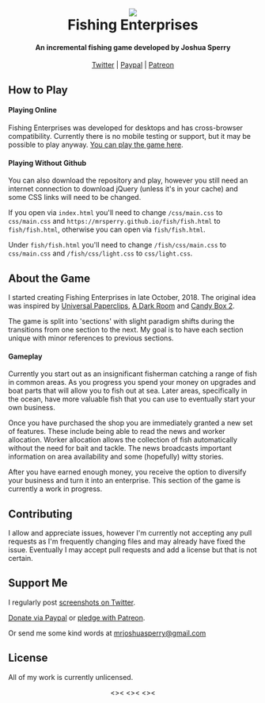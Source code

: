 <h1 align="center">
    <img src="https://puu.sh/CPa8b/2dcefd676a.png">
    <br>
    Fishing Enterprises
</h1>
<h4 align="center">
    An incremental fishing game developed by Joshua Sperry
</h4>
<p align="center">
    <a href="https://twitter.com/FishEnterprises">Twitter</a> |
    <a href="https://www.paypal.me/fishingenterprises">Paypal</a> |
    <a href="https://www.patreon.com/fishingenterprises">Patreon</a>
</p>

## How to Play
#### Playing Online
Fishing Enterprises was developed for desktops and has cross-browser compatibility. Currently there is no mobile testing or support, but it may be possible to play anyway. [You can play the game here](https://mrsperry.github.io/fish/fish.html).

#### Playing Without Github
You can also download the repository and play, however you still need an internet connection to download jQuery (unless it's in your cache) and some CSS links will need to be changed. 

If you open via `index.html` you'll need to change `/css/main.css` to `css/main.css` and `https://mrsperry.github.io/fish/fish.html` to `fish/fish.html`, otherwise you can open via `fish/fish.html`. 

Under `fish/fish.html` you'll need to change `/fish/css/main.css` to `css/main.css` and `/fish/css/light.css` to `css/light.css`.

## About the Game
I started creating Fishing Enterprises in late October, 2018. The original idea was inspired by [Universal Paperclips](http://www.decisionproblem.com/paperclips/), [A Dark Room](http://adarkroom.doublespeakgames.com/) and [Candy Box 2](https://candybox2.github.io/).

The game is split into 'sections' with slight paradigm shifts during the transitions from one section to the next. My goal is to have each section unique with minor references to previous sections.

#### Gameplay
Currently you start out as an insignificant fisherman catching a range of fish in common areas. As you progress you spend your money on upgrades and boat parts that will allow you to fish out at sea. Later areas, specifically in the ocean, have more valuable fish that you can use to eventually start your own business.

Once you have purchased the shop you are immediately granted a new set of features. These include being able to read the news and worker allocation. Worker allocation allows the collection of fish automatically without the need for bait and tackle. The news broadcasts important information on area availability and some (hopefully) witty stories.

After you have earned enough money, you receive the option to diversify your business and turn it into an enterprise. This section of the game is currently a work in progress.

## Contributing
I allow and appreciate issues, however I'm currently not accepting any pull requests as I'm frequently changing files and may already have fixed the issue. Eventually I may accept pull requests and add a license but that is not certain.

## Support Me
I regularly post [screenshots on Twitter](https://twitter.com/FishEnterprises).

[Donate via Paypal](https://www.paypal.me/fishingenterprises) or [pledge with Patreon](https://www.patreon.com/fishingenterprises).

Or send me some kind words at mrjoshuasperry@gmail.com

## License
All of my work is currently unlicensed.

<p align="center">
    <>< <>< <><
</p>